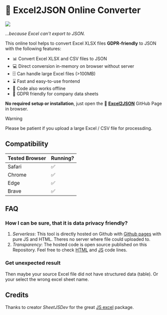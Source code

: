 # 🔄 Excel2JSON Online Converter

<img src="https://img.shields.io/badge/status-online-green">

_...because Excel can't export to JSON._

This online tool helps to convert Excel XLSX files **GDPR-friendly** to JSON with the following features:

-   📊 Convert Excel XLSX and CSV files to JSON
-   💻 Direct conversion in-memory on browser without server
-   🗄️ Can handle large Excel files (>100MB)
-   ⌛️ Fast and easy-to-use frontend
-   📶 Code also works offline
-   🔐 GDPR friendly for company data sheets

**No required setup or installation**, just open the 🔄 [**Excel2JSON**](https://bitnulleins.github.io/excel2json/) GitHub Page in browser.

> [!WARNING]
> Please be patient if you upload a large Excel / CSV file for processding.

## Compatibility

| Tested Browser | Running? |
| -------------- | -------- |
| Safari         | ✅       |
| Chrome         | ✅       |
| Edge           | ✅       |
| Brave          | ✅       |

## FAQ

### How I can be sure, that it is data privacy friendly?

1. _Serverless_: This tool is directly hosted on Github with [Github pages](https://pages.github.com) with pure JS and HTML. Theres no server where file could uploaded to.
2. _Transparency_: The hosted code is open source published on this Repository. Feel free to check [HTML](./index.html) and [JS](./static/script.js) code lines.

### Get unexpected result

Then maybe your source Excel file did not have structured data (table). Or your select the wrong excel sheet name.

## Credits

Thanks to creator _SheetJSDev_ for the great [JS excel](https://github.com/SheetJS/sheetjs) package.
